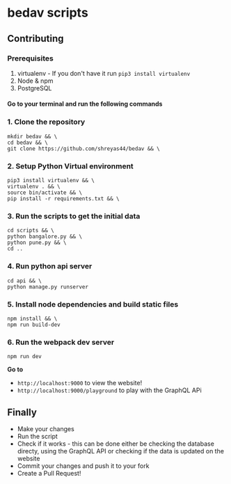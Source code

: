 # bedav scripts

## Contributing

### Prerequisites

1. virtualenv - If you don't have it run `pip3 install virtualenv`
2. Node & npm
3. PostgreSQL

#### Go to your terminal and run the following commands

### 1. Clone the repository

```
mkdir bedav && \
cd bedav && \
git clone https://github.com/shreyas44/bedav && \
```

### 2. Setup Python Virtual environment

```
pip3 install virtualenv && \
virtualenv . && \
source bin/activate && \
pip install -r requirements.txt && \
```

### 3. Run the scripts to get the initial data

```
cd scripts && \
python bangalore.py && \
python pune.py && \
cd ..
```

### 4. Run python api server

```
cd api && \
python manage.py runserver
```

### 5. Install node dependencies and build static files

```
npm install && \
npm run build-dev
```

### 6. Run the webpack dev server

```
npm run dev
```

**Go to** 
- `http://localhost:9000` to view the website!
- `http://localhost:9000/playground` to play with the GraphQL APi

## Finally

- Make your changes
- Run the script
- Check if it works - this can be done either be checking the database directy, using the GraphQL API or checking if the data is updated on the website
- Commit your changes and push it to your fork
- Create a Pull Request!